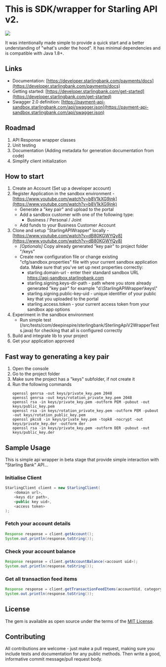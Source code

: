 # This is SDK/wrapper for Starling API v2.
<p align="left">
    <img src="https://img.shields.io/badge/version-0.1.0-blue.svg" />
</p>
It was intentionally made simple to provide a quick start and a better understanding of "what's under the hood".
It has minimal dependencies and is compatible with Java 1.8+.

## Links
* Documentation: [https://developer.starlingbank.com/payments/docs](https://developer.starlingbank.com/payments/docs)
* Getting started: [https://developer.starlingbank.com/get-started](https://developer.starlingbank.com/get-started)
* Swagger 2.0 definition: [https://payment-api-sandbox.starlingbank.com/api/swagger.json](https://payment-api-sandbox.starlingbank.com/api/swagger.json)

## Roadmad
1. API Response wrapper classes
2. Unit testing
3. Documentation (Adding metadata for generation documentation from code)
4. Simplify client initialization

## How to start
1. Create an Account (Set up a developer account)
2. Register Application in the sandbox environment - [https://www.youtube.com/watch?v=b8V1kXG9jnk](https://www.youtube.com/watch?v=b8V1kXG9jnk)
   - Generate a "key pair" and upload to the portal
   - Add a sandbox customer with one of the following type:
     - Business / Personal / Joint
   - Add funds to your Business Customer Account
3. Clone and setup "StarlingAPIWrapper" locally - [https://www.youtube.com/watch?v=dB80KGWYQy8](https://www.youtube.com/watch?v=dB80KGWYQy8)
   - *[Optionals]* Copy already generated "key pair" to project folder "/keys"
   - Create new configuration file or change existing "cfg/sandbox.properties" file with your current sandbox application data.
     Make sure that you've set up next properties correctly:
     - starling.domain-url - enter their standard sandbox URL [https://api-sandbox.starlingbank.com
](https://api-sandbox.starlingbank.com
)
     - starling.signing.keys-dir-path - path where you store already generated "key pair" for example "d:\\StarlingAPIWrapper\\keys\\"
     - starling.signing.public-key-uid - unique identifier of your public key that you uploaded to the portal
     - starling.access.token - your current access token from your sandbox app options
4. Experiment in the sandbox environment
   - Run simple test (/src/tests/com/deepinspire/sterlingbank/SterlingApiV2WrapperTests.java) for checking that all is configured correctly
5. Build and integrate lib to your project
6. Get your application approved

## Fast way to generating a key pair
1. Open the console
2. Go to the project folder
3. Make sure the project has a "keys" subfolder, if not create it
4. Run the following commands
   ```
   openssl genrsa -out keys/private_key.pem 2048
   openssl genrsa -out keys/rotation_private_key.pem 2048
   openssl rsa -in keys/private_key.pem -outform PEM -pubout -out keys/public_key.pem
   openssl rsa -in keys/rotation_private_key.pem -outform PEM -pubout -out keys/rotation_public_key.pem
   openssl pkcs8 -in keys/private_key.pem -topk8 -nocrypt -out keys/private_key.der -outform der
   openssl rsa -in keys/private_key.pem -outform DER -pubout -out keys/public_key.der
   ```

## Sample Usage
This is simple api wrapper in beta stage that provide simple interaction with "Starling Bank" API...

### Initialise Client
```java
StarlingClient client = new StarlingClient(
    <domain url>,
    <keys dir path>,
    <public key uid>,
    <access token>
);
```

### Fetch your account details
```java
Response response = client.getAccount();
System.out.println(response.toString());
```

### Check your account balance
```java
Response response = client.getAccountBalance(<account uid>);
System.out.println(response.toString());
```

### Get all transaction feed items
```java
Response response = client.getTransactionFeedItems(accountUid, categoryUid);
System.out.println(response.toString());
```

## License
The gem is available as open source under the terms of
the [MIT License](http://opensource.org/licenses/MIT).

## Contributing
All contributions are welcome - just make a pull request, making sure you include tests
and documentation for any public methods. Then write a good, informative commit
message/pull request body.

